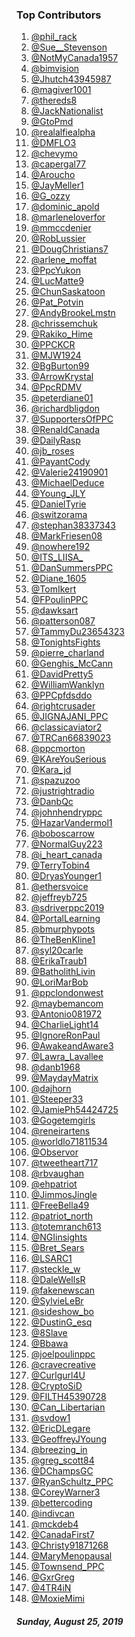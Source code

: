 ### Top Contributors

1) [@phil_rack](https://www.twitter.com/phil_rack)
2) [@Sue__Stevenson](https://www.twitter.com/Sue__Stevenson)
3) [@NotMyCanada1957](https://www.twitter.com/NotMyCanada1957)
4) [@bimvision](https://www.twitter.com/bimvision)
5) [@Jhutch43945987](https://www.twitter.com/Jhutch43945987)
6) [@magiver1001](https://www.twitter.com/magiver1001)
7) [@thereds8](https://www.twitter.com/thereds8)
8) [@JackNationalist](https://www.twitter.com/JackNationalist)
9) [@GtoPmd](https://www.twitter.com/GtoPmd)
10) [@realalfiealpha](https://www.twitter.com/realalfiealpha)
11) [@DMFLO3](https://www.twitter.com/DMFLO3)
12) [@chevymo](https://www.twitter.com/chevymo)
13) [@capergal77](https://www.twitter.com/capergal77)
14) [@Aroucho](https://www.twitter.com/Aroucho)
15) [@JayMeller1](https://www.twitter.com/JayMeller1)
16) [@G_ozzy](https://www.twitter.com/G_ozzy)
17) [@dominic_apold](https://www.twitter.com/dominic_apold)
18) [@marleneloverfor](https://www.twitter.com/marleneloverfor)
19) [@mmccdenier](https://www.twitter.com/mmccdenier)
20) [@RobLussier](https://www.twitter.com/RobLussier)
21) [@DougChristians7](https://www.twitter.com/DougChristians7)
22) [@arlene_moffat](https://www.twitter.com/arlene_moffat)
23) [@PpcYukon](https://www.twitter.com/PpcYukon)
24) [@LucMatte9](https://www.twitter.com/LucMatte9)
25) [@ChunSaskatoon](https://www.twitter.com/ChunSaskatoon)
26) [@Pat_Potvin](https://www.twitter.com/Pat_Potvin)
27) [@AndyBrookeLmstn](https://www.twitter.com/AndyBrookeLmstn)
28) [@chrissemchuk](https://www.twitter.com/chrissemchuk)
29) [@Rakiko_Hime](https://www.twitter.com/Rakiko_Hime)
30) [@PPCKCR](https://www.twitter.com/PPCKCR)
31) [@MJW1924](https://www.twitter.com/MJW1924)
32) [@BgBurton99](https://www.twitter.com/BgBurton99)
33) [@ArrowKrystal](https://www.twitter.com/ArrowKrystal)
34) [@PpcRDMV](https://www.twitter.com/PpcRDMV)
35) [@peterdiane01](https://www.twitter.com/peterdiane01)
36) [@richardbligdon](https://www.twitter.com/richardbligdon)
37) [@SupportersOfPPC](https://www.twitter.com/SupportersOfPPC)
38) [@RenaldCanada](https://www.twitter.com/RenaldCanada)
39) [@DailyRasp](https://www.twitter.com/DailyRasp)
40) [@jb_roses](https://www.twitter.com/jb_roses)
41) [@PayantCody](https://www.twitter.com/PayantCody)
42) [@Valerie24190901](https://www.twitter.com/Valerie24190901)
43) [@MichaelDeduce](https://www.twitter.com/MichaelDeduce)
44) [@Young_JLY](https://www.twitter.com/Young_JLY)
45) [@DanielTyrie](https://www.twitter.com/DanielTyrie)
46) [@switzorama](https://www.twitter.com/switzorama)
47) [@stephan38337343](https://www.twitter.com/stephan38337343)
48) [@MarkFriesen08](https://www.twitter.com/MarkFriesen08)
49) [@nowhere192](https://www.twitter.com/nowhere192)
50) [@ITS_LIISA_](https://www.twitter.com/ITS_LIISA_)
51) [@DanSummersPPC](https://www.twitter.com/DanSummersPPC)
52) [@Diane_1605](https://www.twitter.com/Diane_1605)
53) [@TomIkert](https://www.twitter.com/TomIkert)
54) [@FPoulinPPC](https://www.twitter.com/FPoulinPPC)
55) [@dawksart](https://www.twitter.com/dawksart)
56) [@patterson087](https://www.twitter.com/patterson087)
57) [@TammyDu23654323](https://www.twitter.com/TammyDu23654323)
58) [@TonightsFights](https://www.twitter.com/TonightsFights)
59) [@pierre_charland](https://www.twitter.com/pierre_charland)
60) [@Genghis_McCann](https://www.twitter.com/Genghis_McCann)
61) [@DavidPretty5](https://www.twitter.com/DavidPretty5)
62) [@WilliamWanklyn](https://www.twitter.com/WilliamWanklyn)
63) [@PPCpfdsddo](https://www.twitter.com/PPCpfdsddo)
64) [@rightcrusader](https://www.twitter.com/rightcrusader)
65) [@JIGNAJANI_PPC](https://www.twitter.com/JIGNAJANI_PPC)
66) [@classicaviator2](https://www.twitter.com/classicaviator2)
67) [@TRCan66839023](https://www.twitter.com/TRCan66839023)
68) [@ppcmorton](https://www.twitter.com/ppcmorton)
69) [@KAreYouSerious](https://www.twitter.com/KAreYouSerious)
70) [@Kara_jd](https://www.twitter.com/Kara_jd)
71) [@spazuzoo](https://www.twitter.com/spazuzoo)
72) [@justrightradio](https://www.twitter.com/justrightradio)
73) [@DanbQc](https://www.twitter.com/DanbQc)
74) [@johnhendryppc](https://www.twitter.com/johnhendryppc)
75) [@HazarVandermol1](https://www.twitter.com/HazarVandermol1)
76) [@boboscarrow](https://www.twitter.com/boboscarrow)
77) [@NormalGuy223](https://www.twitter.com/NormalGuy223)
78) [@i_heart_canada](https://www.twitter.com/i_heart_canada)
79) [@TerryTobin4](https://www.twitter.com/TerryTobin4)
80) [@DryasYounger1](https://www.twitter.com/DryasYounger1)
81) [@ethersvoice](https://www.twitter.com/ethersvoice)
82) [@jeffreyb725](https://www.twitter.com/jeffreyb725)
83) [@sdriverppc2019](https://www.twitter.com/sdriverppc2019)
84) [@PortalLearning](https://www.twitter.com/PortalLearning)
85) [@bmurphypots](https://www.twitter.com/bmurphypots)
86) [@TheBenKline1](https://www.twitter.com/TheBenKline1)
87) [@syl20carle](https://www.twitter.com/syl20carle)
88) [@ErikaTraub1](https://www.twitter.com/ErikaTraub1)
89) [@BatholithLivin](https://www.twitter.com/BatholithLivin)
90) [@LoriMarBob](https://www.twitter.com/LoriMarBob)
91) [@ppclondonwest](https://www.twitter.com/ppclondonwest)
92) [@maybemancom](https://www.twitter.com/maybemancom)
93) [@Antonio081972](https://www.twitter.com/Antonio081972)
94) [@CharlieLight14](https://www.twitter.com/CharlieLight14)
95) [@IgnoreRonPaul](https://www.twitter.com/IgnoreRonPaul)
96) [@AwakeandAware3](https://www.twitter.com/AwakeandAware3)
97) [@Lawra_Lavallee](https://www.twitter.com/Lawra_Lavallee)
98) [@danb1968](https://www.twitter.com/danb1968)
99) [@MaydayMatrix](https://www.twitter.com/MaydayMatrix)
100) [@dajhorn](https://www.twitter.com/dajhorn)
101) [@Steeper33](https://www.twitter.com/Steeper33)
102) [@JamiePh54424725](https://www.twitter.com/JamiePh54424725)
103) [@Gogetemgirls](https://www.twitter.com/Gogetemgirls)
104) [@reneirartens](https://www.twitter.com/reneirartens)
105) [@worldlo71811534](https://www.twitter.com/worldlo71811534)
106) [@Observor](https://www.twitter.com/Observor)
107) [@tweetheart717](https://www.twitter.com/tweetheart717)
108) [@rbvaughan](https://www.twitter.com/rbvaughan)
109) [@ehpatriot](https://www.twitter.com/ehpatriot)
110) [@JimmosJingle](https://www.twitter.com/JimmosJingle)
111) [@FreeBella49](https://www.twitter.com/FreeBella49)
112) [@patriot_north](https://www.twitter.com/patriot_north)
113) [@totemranch613](https://www.twitter.com/totemranch613)
114) [@NGIinsights](https://www.twitter.com/NGIinsights)
115) [@Bret_Sears](https://www.twitter.com/Bret_Sears)
116) [@LSARC1](https://www.twitter.com/LSARC1)
117) [@steckle_w](https://www.twitter.com/steckle_w)
118) [@DaleWellsR](https://www.twitter.com/DaleWellsR)
119) [@fakenewscan](https://www.twitter.com/fakenewscan)
120) [@SylvieLeBr](https://www.twitter.com/SylvieLeBr)
121) [@sideshow_bo](https://www.twitter.com/sideshow_bo)
122) [@DustinG_esq](https://www.twitter.com/DustinG_esq)
123) [@8Slave](https://www.twitter.com/8Slave)
124) [@Bbawa](https://www.twitter.com/Bbawa)
125) [@joelpoulinppc](https://www.twitter.com/joelpoulinppc)
126) [@cravecreative](https://www.twitter.com/cravecreative)
127) [@Curlgurl4U](https://www.twitter.com/Curlgurl4U)
128) [@CryptoSiD](https://www.twitter.com/CryptoSiD)
129) [@FILTH45390728](https://www.twitter.com/FILTH45390728)
130) [@Can_Libertarian](https://www.twitter.com/Can_Libertarian)
131) [@svdow1](https://www.twitter.com/svdow1)
132) [@EricDLegare](https://www.twitter.com/EricDLegare)
133) [@GeoffreyJYoung](https://www.twitter.com/GeoffreyJYoung)
134) [@breezing_in](https://www.twitter.com/breezing_in)
135) [@greg_scott84](https://www.twitter.com/greg_scott84)
136) [@DChampsGC](https://www.twitter.com/DChampsGC)
137) [@RyanSchultz_PPC](https://www.twitter.com/RyanSchultz_PPC)
138) [@CoreyWarner3](https://www.twitter.com/CoreyWarner3)
139) [@bettercoding](https://www.twitter.com/bettercoding)
140) [@indivcan](https://www.twitter.com/indivcan)
141) [@mckdeb4](https://www.twitter.com/mckdeb4)
142) [@CanadaFirst7](https://www.twitter.com/CanadaFirst7)
143) [@Christy91871268](https://www.twitter.com/Christy91871268)
144) [@MaryMenopausal](https://www.twitter.com/MaryMenopausal)
145) [@Townsend_PPC](https://www.twitter.com/Townsend_PPC)
146) [@GxrGreg](https://www.twitter.com/GxrGreg)
147) [@4TR4iN](https://www.twitter.com/4TR4iN)
148) [@MoxieMimi](https://www.twitter.com/MoxieMimi)

##### Sunday, August 25, 2019
